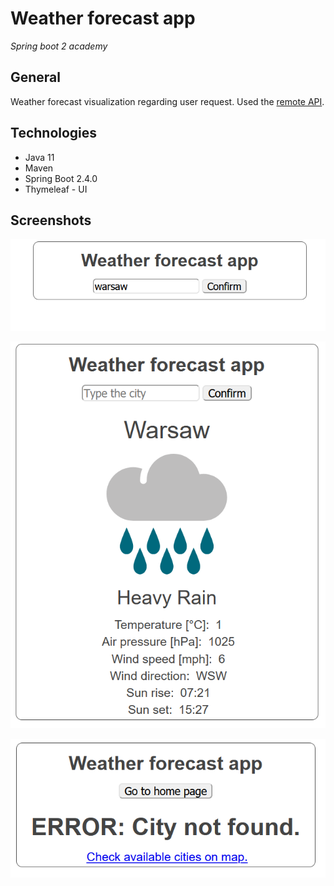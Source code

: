 # Weather forecast app
*Spring boot 2 academy*

## General

Weather forecast visualization regarding user request.
 Used the [remote API](https://www.exchangerate-api.com/).

## Technologies

- Java 11
- Maven
- Spring Boot 2.4.0
- Thymeleaf - UI

## Screenshots

![home](./prtScr/1.png "Home")

![weather](./prtScr/2.png "Weather")

![error](./prtScr/3.png "Error")

